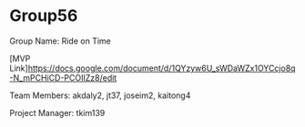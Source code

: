 # Group56

Group Name: Ride on Time

[MVP Link]https://docs.google.com/document/d/1QYzyw6U_sWDaWZx1OYCcjo8q-N_mPCHiCD-PCOIIZz8/edit 

Team Members: akdaly2, jt37, joseim2, kaitong4

Project Manager: tkim139

